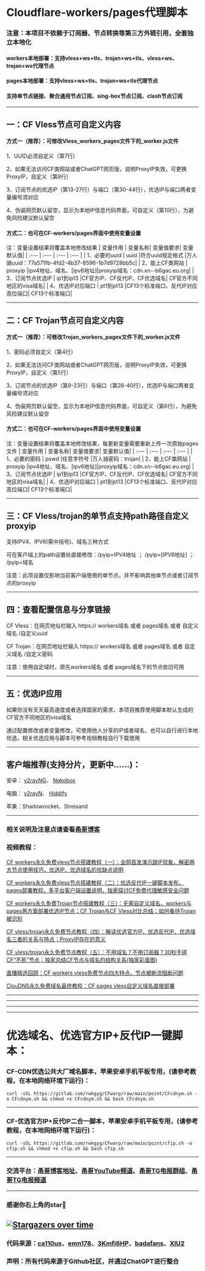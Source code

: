 # Cloudflare-workers/pages代理脚本

### 注意：本项目不依赖于订阅器、节点转换等第三方外链引用，全套独立本地化

#### workers本地部署：支持vless+ws+tls、trojan+ws+tls、vless+ws、trojan+ws代理节点

#### pages本地部署：支持vless+ws+tls、trojan+ws+tls代理节点

#### 支持单节点链接、聚合通用节点订阅、sing-box节点订阅、clash节点订阅

--------------------------------

## 一：CF Vless节点可自定义内容

#### 方式一（推荐）：可修改Vless_workers_pages文件下的_worker.js文件

1、UUID必须自定义（第7行）

2、如果无法访问CF类网站或者ChatGPT网页版，说明ProxyIP失效，可更换ProxyIP，自定义（第9行）

3、订阅节点的优选IP（第13-27行）与端口（第30-44行），优选IP与端口两者变量编号须对应

4、伪装网页默认留空，显示为本地IP信息代码界面，可自定义（第10行），为避免风险建议默认留空

#### 方式二：也可在CF-workers/pages界面中使用变量设置
注：变量设置结果将覆盖本地修改结果
| 变量作用 | 变量名称| 变量值要求| 变量默认值|
| :--- | :--- | :--- | :--- |
| 1、必要的uuid | uuid |符合uuid规定格式 |万人骑uuid：77a571fb-4fd2-4b37-8596-1b7d9728bb5c|
| 2、能上CF类网站 | proxyip |ipv4地址、域名、[ipv6地址]|proxyip域名：cdn.xn--b6gac.eu.org|
| 3、订阅节点优选IP | ip1到ip13 |CF官方IP、CF反代IP、CF优选域名| CF官方不同地区的visa域名|
| 4、优选IP对应端口 | pt1到pt13 |CF13个标准端口、反代IP对应高位端口| CF13个标准端口|

---------------------------------

## 二：CF Trojan节点可自定义内容

#### 方式一（推荐）：可修改Trojan_workers_pages文件下的_worker.js文件

1、密码必须自定义（第4行）

2、如果无法访问CF类网站或者ChatGPT网页版，说明ProxyIP失效，可更换ProxyIP，自定义（第5行）

3、订阅节点的优选IP（第9-23行）与端口（第26-40行），优选IP与端口两者变量编号须对应

4、伪装网页默认留空，显示为本地IP信息代码界面，可自定义（第6行），为避免风险建议默认留空

#### 方式二：也可在CF-workers/pages界面中使用变量设置
注：变量设置结果将覆盖本地修改结果，每更新变量需要重新上传一次原始pages文件
| 变量作用 | 变量名称| 变量值要求| 变量默认值|
| :--- | :--- | :--- | :--- |
| 1、必要的密码 | pswd |任意字符号 |万人骑密码：trojan|
| 2、能上CF类网站 | proxyip |ipv4地址、域名、[ipv6地址]|proxyip域名：cdn.xn--b6gac.eu.org|
| 3、订阅节点优选IP | ip1到ip13 |CF官方IP、CF反代IP、CF优选域名| CF官方不同地区的visa域名|
| 4、优选IP对应端口 | pt1到pt13 |CF13个标准端口、反代IP对应高位端口| CF13个标准端口|

---------------------------------
## 三：CF Vless/trojan的单节点支持path路径自定义proxyip

支持IPV4、IPV6(需中括号)、域名三种方式

可在客户端上的path设置处直接修改：/pyip=IPV4地址  ；  /pyip=[IPV6地址]  ；  /pyip=域名

注意：此项设置仅影响当前客户端使用的单节点，并不影响其他单节点或者订阅节点的proxyip

---------------------------------

## 四：查看配置信息与分享链接

CF Vless：在网页地址栏输入 https:// workers域名 或者 pages域名 或者 自定义域名 /自定义uuid

CF Trojan：在网页地址栏输入 https:// workers域名 或者 pages域名 或者 自定义域名 /自定义密码

注意：使用自定域时，原先workers域名 或者 pages域名下的节点依旧可用

---------------------------------

## 五：优选IP应用

如果你没有天天最高速度或者选择国家的需求，本项目推荐使用脚本默认生成的CF官方不同地区的visa域名

通过配置修改或者变量修改，可使用他人分享的IP或者域名，也可以自行进行本地优选，相关优选应用与脚本可参考视频教程自行下载使用

---------------------------------
## 客户端推荐(支持分片，更新中……)：

安卓：
[v2rayNG](https://github.com/2dust/v2rayNG/tags)、
[Nekobox](https://github.com/maskedeken/NekoBoxForAndroid/tags)

电脑：
[v2rayN](https://github.com/2dust/v2rayN/tags)、
[Hiddify](https://github.com/hiddify/hiddify-next/releases)

苹果：Shadowrocket、Streisand

---------------------------------
### 相关说明及注意点请查看[甬哥博客](https://ygkkk.blogspot.com/2023/07/cfworkers-vless.html)

### 视频教程：

[CF workers永久免费vless节点搭建教程（一）：全网首发演示跳IP现象，解密两大节点使用技巧，优选IP、优选域名的优缺点说明](https://youtu.be/9V9CQxmfwoA)

[CF workers永久免费vless节点搭建教程（二）：优选反代IP一键脚本发布，pages部署教程，多平台客户端设置说明，独家探讨CF免费代理敏感安全问题](https://youtu.be/McdRoLZeTqg)

[CF workers永久免费Trojan节点搭建教程（三）：无需自定义域名，workers与pages两方案部署优选IP节点；CF Trojan与CF Vless对比总结；如何看待Trojan被识别](https://youtu.be/lmhhL8M1k0I)

[CF vless/trojan永久免费节点教程（四）：解读优选官方IP、优选反代IP、优选域名三者的关系与特点；ProxyIP存在的意义](https://youtu.be/NaLd-orwFUE)

[CF vless/trojan永久免费节点教程（五）：不用域名？不用订阅器？30秒手搓CF“不死”节点；独家总结CF节点与域名的结构关系(独家彩蛋图)](https://youtu.be/8s-ELRuFaeE)

[直播精选回顾：CF workers vless免费节点四大特点，节点被断流阻断问题](https://youtu.be/9OHGpWlfdJ0)

[ClouDNS永久免费域名最终教程：CF pages vless自定义域名直接部署](https://youtu.be/PN0BLANXh4I)

---------------------------------
---------------------------------
---------------------------------
---------------------------------
# 优选域名、优选官方IP+反代IP一键脚本：

### CF-CDN优选公共大厂域名脚本，苹果安卓手机平板专用，(请参考教程，在本地网络环境下运行)：
```
curl -sSL https://gitlab.com/rwkgyg/CFwarp/raw/main/point/CFcdnym.sh -o CFcdnym.sh && chmod +x CFcdnym.sh && bash CFcdnym.sh
```
------------------------------------------------------------------------
### CF-优选官方IP+反代IP二合一脚本，苹果安卓手机平板专用，(请参考教程，在本地网络环境下运行)：
```
curl -sSL https://gitlab.com/rwkgyg/CFwarp/raw/main/point/cfip.sh -o cfip.sh && chmod +x cfip.sh && bash cfip.sh
```

-------------------------------------------------------------

### 交流平台：[甬哥博客地址](https://ygkkk.blogspot.com)、[甬哥YouTube频道](https://www.youtube.com/@ygkkk)、[甬哥TG电报群组](https://t.me/+jZHc6-A-1QQ5ZGVl)、[甬哥TG电报频道](https://t.me/+DkC9ZZUgEFQzMTZl)

-------------------------------------------------------------
### 感谢你右上角的star🌟
[![Stargazers over time](https://starchart.cc/yonggekkk/Cloudflare-workers-pages-vless.svg)](https://starchart.cc/yonggekkk/Cloudflare-workers-pages-vless)
------------------------------------------------------------------------
### 代码来源：[ca110us](https://github.com/ca110us/epeius)、[emn178](https://github.com/emn178/js-sha256/blob/master/src/sha256.js)、[3Kmfi6HP](https://github.com/3Kmfi6HP/EDtunnel)、[badafans](https://github.com/badafans/Cloudflare-IP-SpeedTest)、[XIU2](https://github.com/XIU2/CloudflareSpeedTest)

### 声明：所有代码来源于Github社区，并通过ChatGPT进行整合
